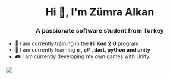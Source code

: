 <h1 align="center">Hi 👋, I'm Zümra Alkan</h1>
<h3 align="center">A passionate software student from Turkey</h3>

- 👾 I am currently training in the **Hi Kod 2.0** program
- 🌱 I am currently learning **c , c# , dart, python and unity**
- 🎮 I am currently developing my own games with Unity.

<a href="https://visitcount.itsvg.in">
  <img src="https://visitcount.itsvg.in/api?id=zmrlkn&label=Profile%20Views&color=10&icon=7&pretty=true" />
</a>

<!--
**zmrlkn/zmrlkn** is a ✨ _special_ ✨ repository because its `README.md` (this file) appears on your GitHub profile.

Here are some ideas to get you started:

- 🔭 I’m currently working on ...
- 🌱 I’m currently learning ...
- 👯 I’m looking to collaborate on ...
- 🤔 I’m looking for help with ...
- 💬 Ask me about ...
- 📫 How to reach me: ...
- 😄 Pronouns: ...
- ⚡ Fun fact: ...
-->
